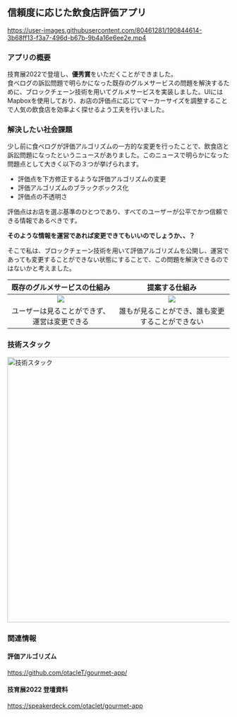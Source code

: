 ## 信頼度に応じた飲食店評価アプリ

https://user-images.githubusercontent.com/80461281/190844614-3b68ff13-f3a7-496d-b67b-9b4a16e6ee2e.mp4

### アプリの概要
技育展2022で登壇し、**優秀賞**をいただくことができました。   
食べログの訴訟問題で明らかになった既存のグルメサービスの問題を解決するために、ブロックチェーン技術を用いてグルメサービスを実装しました。UIにはMapboxを使用しており、お店の評価点に応じてマーカーサイズを調整することで人気の飲食店を効率よく探せるよう工夫を行いました。

### 解決したい社会課題

少し前に食べログが評価アルゴリズムの一方的な変更を行ったことで、飲食店と訴訟問題になったというニュースがありました。このニュースで明らかになった問題点として大きく以下の３つが挙げられます。
- 評価点を下方修正するような評価アルゴリズムの変更
- 評価アルゴリズムのブラックボックス化
- 評価点の不透明さ

評価点はお店を選ぶ基準のひとつであり、すべてのユーザーが公平でかつ信頼できる情報であるべきです。   
   
**そのような情報を運営であれば変更できてもいいのでしょうか、、？**   
   
そこで私は、ブロックチェーン技術を用いて評価アルゴリズムを公開し、運営であっても変更することができない状態にすることで、この問題を解決できるのではないかと考えました。

|**既存のグルメサービスの仕組み** | **提案する仕組み** |
|:---:|:---:|
| <img src="https://user-images.githubusercontent.com/80461281/192281874-ddf602e2-0f91-4822-9396-b8c439dcedd9.JPG" /> | <img src="https://user-images.githubusercontent.com/80461281/192281912-99ffbf21-934b-465a-b39b-060f87621a49.JPG" /> |
|ユーザーは見ることができず、運営は変更できる | 誰もが見ることができ、誰も変更することができない |

### 技術スタック

<img src="https://user-images.githubusercontent.com/80461281/190845647-d6850e55-c6c7-41fa-8d47-d84d6c7d92ce.png" alt="技術スタック" width="600px">

### 関連情報

#### 評価アルゴリズム

https://github.com/otacleT/gourmet-app/

#### 技育展2022 登壇資料

https://speakerdeck.com/otaclet/gourmet-app
